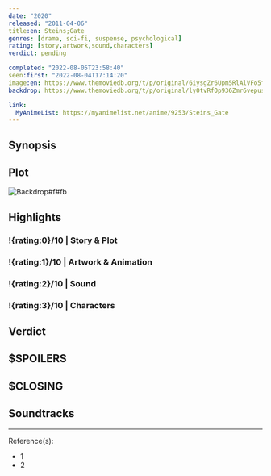 ```yaml
---
date: "2020"
released: "2011-04-06"
title:en: Steins;Gate
genres: [drama, sci-fi, suspense, psychological]
rating: [story,artwork,sound,characters]
verdict: pending

completed: "2022-08-05T23:58:40"
seen:first: "2022-08-04T17:14:20"
image:en: https://www.themoviedb.org/t/p/original/6iysgZr6Upm5RlAlVFo5f4D9euu.jpg
backdrop: https://www.themoviedb.org/t/p/original/ly0tvRfOp936Zmr6vepusFeo7lp.jpg

link:
  MyAnimeList: https://myanimelist.net/anime/9253/Steins_Gate
---
```



## Synopsis

## Plot

![Backdrop#f#fb](https://www.themoviedb.org/t/p/original/36Ech63X2KU8JUXIBAo167kIC2k.jpg "Source: TMDB")

## Highlights

### !{rating:0}/10 | Story & Plot

### !{rating:1}/10 | Artwork & Animation

### !{rating:2}/10 | Sound

### !{rating:3}/10 | Characters

## Verdict

## $SPOILERS

## $CLOSING

## Soundtracks

***
Reference(s):

- 1
- 2
